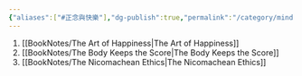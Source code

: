 ```yaml
---
{"aliases":["#正念與快樂"],"dg-publish":true,"permalink":"/category/mindfulness-and-happiness/","dgPassFrontmatter":true,"created":"2024-11-28T14:16:23.779+08:00","updated":"2024-11-28T14:37:56.802+08:00"}
---
```


1. [[BookNotes/The Art of Happiness\|The Art of Happiness]]
2. [[BookNotes/The Body Keeps the Score\|The Body Keeps the Score]]
3. [[BookNotes/The Nicomachean Ethics\|The Nicomachean Ethics]]